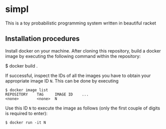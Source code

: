 # simpl
This is a toy probabilistic programming system written in beautiful racket

## Installation procedures
Install docker on your machine.
After cloning this repository, build a docker image by executing the following command within the repository:

$ docker build . 


If successful, inspect the IDs of all the images you have to obtain your appropriate image ID `N`.
This can be done by executing
```
$ docker image list
REPOSITORY    TAG     IMAGE ID    ...
<none>        <none>  N
```
Use this ID `N` to execute the image as follows (only the first couple of digits is required to enter):
```
$ docker run -it N



